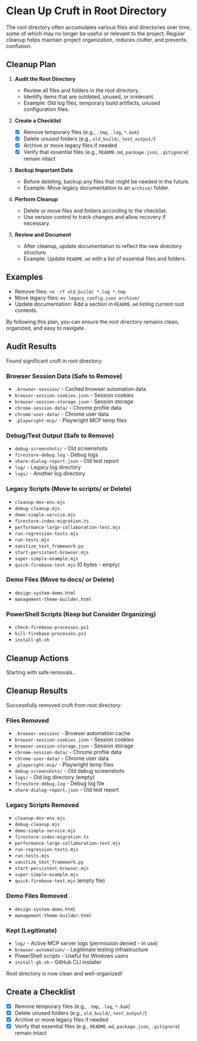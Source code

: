 # Clean Up Cruft in Root Directory

The root directory often accumulates various files and directories over time, some of which may no longer be useful or relevant to the project. Regular cleanup helps maintain project organization, reduces clutter, and prevents confusion.

## Cleanup Plan

1. **Audit the Root Directory**
   - Review all files and folders in the root directory.
   - Identify items that are outdated, unused, or irrelevant.
   - Example: Old log files, temporary build artifacts, unused configuration files.

2. **Create a Checklist**
   - [x] Remove temporary files (e.g., `.tmp`, `.log`, `*.bak`)
   - [x] Delete unused folders (e.g., `old_build/`, `test_output/`)
   - [x] Archive or move legacy files if needed
   - [x] Verify that essential files (e.g., `README.md`, `package.json`, `.gitignore`) remain intact

3. **Backup Important Data**
   - Before deleting, backup any files that might be needed in the future.
   - Example: Move legacy documentation to an `archive/` folder.

4. **Perform Cleanup**
   - Delete or move files and folders according to the checklist.
   - Use version control to track changes and allow recovery if necessary.

5. **Review and Document**
   - After cleanup, update documentation to reflect the new directory structure.
   - Example: Update `README.md` with a list of essential files and folders.

## Examples

- Remove files: `rm -rf old_build/ *.log *.tmp`
- Move legacy files: `mv legacy_config.json archive/`
- Update documentation: Add a section in `README.md` listing current root contents.

By following this plan, you can ensure the root directory remains clean, organized, and easy to navigate.

## Audit Results

Found significant cruft in root directory:

### Browser Session Data (Safe to Remove)
- `.browser-session/` - Cached browser automation data
- `browser-session-cookies.json` - Session cookies
- `browser-session-storage.json` - Session storage
- `chrome-session-data/` - Chrome profile data
- `chrome-user-data/` - Chrome user data
- `.playwright-mcp/` - Playwright MCP temp files

### Debug/Test Output (Safe to Remove)
- `debug-screenshots/` - Old screenshots
- `firestore-debug.log` - Debug logs
- `share-dialog-report.json` - Old test report
- `log/` - Legacy log directory
- `logs/` - Another log directory

### Legacy Scripts (Move to scripts/ or Delete)
- `cleanup-dev-env.mjs`
- `debug-cleanup.mjs`
- `demo-simple-service.mjs`
- `firestore-index-migration.ts`
- `performance-large-collaboration-test.mjs`
- `run-regression-tests.mjs`
- `run-tests.mjs`
- `sanitize_test_framework.py`
- `start-persistent-browser.mjs`
- `super-simple-example.mjs`
- `quick-firebase-test.mjs` (0 bytes - empty)

### Demo Files (Move to docs/ or Delete)
- `design-system-demo.html`
- `management-theme-builder.html`

### PowerShell Scripts (Keep but Consider Organizing)
- `check-firebase-processes.ps1`
- `kill-firebase-processes.ps1`
- `install-gh.sh`

## Cleanup Actions

Starting with safe removals...

## Cleanup Results

Successfully removed cruft from root directory:

### Files Removed
- `.browser-session/` - Browser automation cache
- `browser-session-cookies.json` - Session cookies
- `browser-session-storage.json` - Session storage  
- `chrome-session-data/` - Chrome profile data
- `chrome-user-data/` - Chrome user data
- `.playwright-mcp/` - Playwright temp files
- `debug-screenshots/` - Old debug screenshots
- `logs/` - Old log directory (empty)
- `firestore-debug.log` - Debug log file
- `share-dialog-report.json` - Old test report

### Legacy Scripts Removed
- `cleanup-dev-env.mjs`
- `debug-cleanup.mjs`
- `demo-simple-service.mjs`
- `firestore-index-migration.ts`
- `performance-large-collaboration-test.mjs`
- `run-regression-tests.mjs`
- `run-tests.mjs`
- `sanitize_test_framework.py`
- `start-persistent-browser.mjs`
- `super-simple-example.mjs`
- `quick-firebase-test.mjs` (empty file)

### Demo Files Removed
- `design-system-demo.html`
- `management-theme-builder.html`

### Kept (Legitimate)
- `log/` - Active MCP server logs (permission denied - in use)
- `browser-automation/` - Legitimate testing infrastructure
- PowerShell scripts - Useful for Windows users
- `install-gh.sh` - GitHub CLI installer

Root directory is now clean and well-organized!

## Create a Checklist

- [x] Remove temporary files (e.g., `.tmp`, `.log`, `*.bak`)
- [x] Delete unused folders (e.g., `old_build/`, `test_output/`)
- [x] Archive or move legacy files if needed
- [x] Verify that essential files (e.g., `README.md`, `package.json`, `.gitignore`) remain intact
